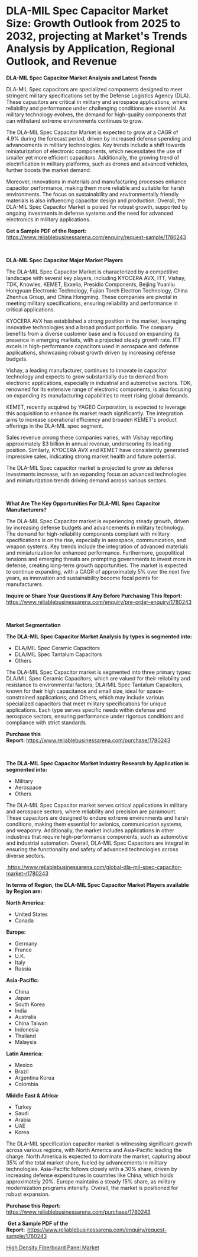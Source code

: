 <p><h1>DLA-MIL Spec Capacitor Market Size: Growth Outlook from 2025 to 2032, projecting at Market's Trends Analysis by Application, Regional Outlook, and Revenue</h1></p><p><strong>DLA-MIL Spec Capacitor Market Analysis and Latest Trends</strong></p>
<p><p>DLA-MIL Spec capacitors are specialized components designed to meet stringent military specifications set by the Defense Logistics Agency (DLA). These capacitors are critical in military and aerospace applications, where reliability and performance under challenging conditions are essential. As military technology evolves, the demand for high-quality components that can withstand extreme environments continues to grow.</p><p>The DLA-MIL Spec Capacitor Market is expected to grow at a CAGR of 4.9% during the forecast period, driven by increased defense spending and advancements in military technologies. Key trends include a shift towards miniaturization of electronic components, which necessitates the use of smaller yet more efficient capacitors. Additionally, the growing trend of electrification in military platforms, such as drones and advanced vehicles, further boosts the market demand.</p><p>Moreover, innovations in materials and manufacturing processes enhance capacitor performance, making them more reliable and suitable for harsh environments. The focus on sustainability and environmentally friendly materials is also influencing capacitor design and production. Overall, the DLA-MIL Spec Capacitor Market is poised for robust growth, supported by ongoing investments in defense systems and the need for advanced electronics in military applications.</p></p>
<p><strong>Get a Sample PDF of the Report:&nbsp;</strong> <a href="https://www.reliablebusinessarena.com/enquiry/request-sample/1780243?utm_campaign=1871&utm_medium=2&utm_source=Github&utm_content=ia&utm_term=25032025&utm_id=dla-mil-spec-capacitor">https://www.reliablebusinessarena.com/enquiry/request-sample/1780243</a></p>
<p>&nbsp;</p>
<p><strong>DLA-MIL Spec Capacitor Major Market Players</strong></p>
<p><p>The DLA-MIL Spec Capacitor Market is characterized by a competitive landscape with several key players, including KYOCERA AVX, ITT, Vishay, TDK, Knowles, KEMET, Exxelia, Presidio Components, Beijing Yuanliu Hongyuan Electronic Technology, Fujian Torch Electron Technology, China Zhenhua Group, and China Hongming. These companies are pivotal in meeting military specifications, ensuring reliability and performance in critical applications.</p><p>KYOCERA AVX has established a strong position in the market, leveraging innovative technologies and a broad product portfolio. The company benefits from a diverse customer base and is focused on expanding its presence in emerging markets, with a projected steady growth rate. ITT excels in high-performance capacitors used in aerospace and defense applications, showcasing robust growth driven by increasing defense budgets.</p><p>Vishay, a leading manufacturer, continues to innovate in capacitor technology and expects to grow substantially due to demand from electronic applications, especially in industrial and automotive sectors. TDK, renowned for its extensive range of electronic components, is also focusing on expanding its manufacturing capabilities to meet rising global demands.</p><p>KEMET, recently acquired by YAGEO Corporation, is expected to leverage this acquisition to enhance its market reach significantly. The integration aims to increase operational efficiency and broaden KEMET's product offerings in the DLA-MIL spec segment.</p><p>Sales revenue among these companies varies, with Vishay reporting approximately $3 billion in annual revenue, underscoring its leading position. Similarly, KYOCERA AVX and KEMET have consistently generated impressive sales, indicating strong market health and future potential.</p><p>The DLA-MIL Spec capacitor market is projected to grow as defense investments increase, with an expanding focus on advanced technologies and miniaturization trends driving demand across various sectors.</p></p>
<p>&nbsp;</p>
<p><strong>What Are The Key Opportunities For DLA-MIL Spec Capacitor Manufacturers?</strong></p>
<p><p>The DLA-MIL Spec Capacitor market is experiencing steady growth, driven by increasing defense budgets and advancements in military technology. The demand for high-reliability components compliant with military specifications is on the rise, especially in aerospace, communication, and weapon systems. Key trends include the integration of advanced materials and miniaturization for enhanced performance. Furthermore, geopolitical tensions and emerging threats are prompting governments to invest more in defense, creating long-term growth opportunities. The market is expected to continue expanding, with a CAGR of approximately 5% over the next five years, as innovation and sustainability become focal points for manufacturers.</p></p>
<p><strong>Inquire or Share Your Questions If Any Before Purchasing This Report:</strong> <a href="https://www.reliablebusinessarena.com/enquiry/pre-order-enquiry/1780243?utm_campaign=1871&utm_medium=2&utm_source=Github&utm_content=ia&utm_term=25032025&utm_id=dla-mil-spec-capacitor">https://www.reliablebusinessarena.com/enquiry/pre-order-enquiry/1780243</a></p>
<p>&nbsp;</p>
<p><strong>Market Segmentation</strong></p>
<p><strong>The DLA-MIL Spec Capacitor Market Analysis by types is segmented into:</strong></p>
<p><ul><li>DLA/MIL Spec Ceramic Capacitors</li><li>DLA/MIL Spec Tantalum Capacitors</li><li>Others</li></ul></p>
<p><p>The DLA-MIL Spec Capacitor market is segmented into three primary types: DLA/MIL Spec Ceramic Capacitors, which are valued for their reliability and resistance to environmental factors; DLA/MIL Spec Tantalum Capacitors, known for their high capacitance and small size, ideal for space-constrained applications; and Others, which may include various specialized capacitors that meet military specifications for unique applications. Each type serves specific needs within defense and aerospace sectors, ensuring performance under rigorous conditions and compliance with strict standards.</p></p>
<p><strong>Purchase this Report:&nbsp;</strong><a href="https://www.reliablebusinessarena.com/purchase/1780243?utm_campaign=1871&utm_medium=2&utm_source=Github&utm_content=ia&utm_term=25032025&utm_id=dla-mil-spec-capacitor">https://www.reliablebusinessarena.com/purchase/1780243</a></p>
<p>&nbsp;</p>
<p><strong>The DLA-MIL Spec Capacitor Market Industry Research by Application is segmented into:</strong></p>
<p><ul><li>Military</li><li>Aerospace</li><li>Others</li></ul></p>
<p><p>The DLA-MIL Spec Capacitor market serves critical applications in military and aerospace sectors, where reliability and precision are paramount. These capacitors are designed to endure extreme environments and harsh conditions, making them essential for avionics, communication systems, and weaponry. Additionally, the market includes applications in other industries that require high-performance components, such as automotive and industrial automation. Overall, DLA-MIL Spec Capacitors are integral in ensuring the functionality and safety of advanced technologies across diverse sectors.</p></p>
<p><a href="https://www.reliablebusinessarena.com/global-dla-mil-spec-capacitor-market-r1780243?utm_campaign=1871&utm_medium=2&utm_source=Github&utm_content=ia&utm_term=25032025&utm_id=dla-mil-spec-capacitor">&nbsp;https://www.reliablebusinessarena.com/global-dla-mil-spec-capacitor-market-r1780243</a></p>
<p><strong>In terms of Region, the DLA-MIL Spec Capacitor Market Players available by Region are:</strong></p>
<p>
    <p> <strong> North America: </strong>
        <ul>
            <li>United States</li>
            <li>Canada</li>
        </ul>
        </p> 
    <p> <strong> Europe: </strong>
        <ul>
            <li>Germany</li>
            <li>France</li>
            <li>U.K.</li>
            <li>Italy</li>
            <li>Russia</li>
        </ul>
        </p> 
    <p> <strong> Asia-Pacific: </strong>
        <ul>
            <li>China</li>
            <li>Japan</li>
            <li>South Korea</li>
            <li>India</li>
            <li>Australia</li>
            <li>China Taiwan</li>
            <li>Indonesia</li>
            <li>Thailand</li>
            <li>Malaysia</li>
        </ul>
        </p> 
    <p> <strong> Latin America: </strong>
        <ul>
            <li>Mexico</li>
            <li>Brazil</li>
            <li>Argentina Korea</li>
            <li>Colombia</li>
        </ul>
        </p> 
    <p> <strong> Middle East & Africa: </strong>
        <ul>
            <li>Turkey</li>
            <li>Saudi</li>
            <li>Arabia</li>
            <li>UAE</li>
            <li>Korea</li>
        </ul>
    </p>
    </p>
<p><p>The DLA-MIL specification capacitor market is witnessing significant growth across various regions, with North America and Asia-Pacific leading the charge. North America is expected to dominate the market, capturing about 35% of the total market share, fueled by advancements in military technologies. Asia-Pacific follows closely with a 30% share, driven by increasing defense expenditures in countries like China, which holds approximately 20%. Europe maintains a steady 15% share, as military modernization programs intensify. Overall, the market is positioned for robust expansion.</p></p>
<p><strong>Purchase this Report: </strong><a href="https://www.reliablebusinessarena.com/purchase/1780243?utm_campaign=1871&utm_medium=2&utm_source=Github&utm_content=ia&utm_term=25032025&utm_id=dla-mil-spec-capacitor">https://www.reliablebusinessarena.com/purchase/1780243</a></p>
<p>&nbsp;<strong>Get a Sample PDF of the Report:&nbsp;&nbsp;</strong><a href="https://www.reliablebusinessarena.com/enquiry/request-sample/1780243?utm_campaign=1871&utm_medium=2&utm_source=Github&utm_content=ia&utm_term=25032025&utm_id=dla-mil-spec-capacitor">https://www.reliablebusinessarena.com/enquiry/request-sample/1780243</a></p>
<p><strong></strong></p>
<p><p><a href="https://github.com/marloy8/Market-Research-Report-List-7/blob/main/high-density-fiberboard-panel-market.md?utm_campaign=1871&utm_medium=2&utm_source=Github&utm_content=ia&utm_term=25032025&utm_id=dla-mil-spec-capacitor">High Density Fiberboard Panel Market</a></p></p>